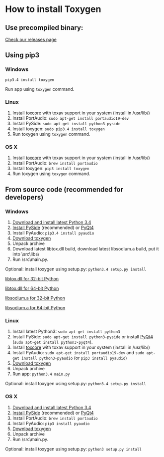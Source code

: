 # How to install Toxygen

## Use precompiled binary:
[Check our releases page](https://github.com/xveduk/toxygen/releases)

## Using pip3

### Windows

``pip3.4 install toxygen``

Run app using ``toxygen`` command.

### Linux

1. Install [toxcore](https://github.com/irungentoo/toxcore/blob/master/INSTALL.md) with toxav support in your system (install in /usr/lib/)
2. Install PortAudio: 
``sudo apt-get install portaudio19-dev``
3. Install PySide: ``sudo apt-get install python3-pyside``
4. Install toxygen: 
``sudo pip3.4 install toxygen``
5. Run toxygen using ``toxygen`` command.

### OS X

1. Install [toxcore](https://github.com/irungentoo/toxcore/blob/master/INSTALL.md) with toxav support in your system (install in /usr/lib/)
2. Install PortAudio:
``brew install portaudio``
3. Install toxygen: 
``pip3 install toxygen``
4. Run toxygen using ``toxygen`` command.

## From source code (recommended for developers)

### Windows

1. [Download and install latest Python 3.4](https://www.python.org/downloads/windows/)
2. [Install PySide](https://pypi.python.org/pypi/PySide/1.2.4#installing-pyside-on-a-windows-system) (recommended) or [PyQt4](https://riverbankcomputing.com/software/pyqt/download)
3. Install PyAudio: ``pip3.4 install pyaudio``
4. [Download toxygen](https://github.com/xveduk/toxygen/archive/master.zip)
5. Unpack archive  
6. Download latest libtox.dll build, download latest libsodium.a build, put it into \src\libs\
7. Run \src\main.py.

Optional: install toxygen using setup.py: ``python3.4 setup.py install``

[libtox.dll for 32-bit Python](https://build.tox.chat/view/libtoxcore/job/libtoxcore_build_windows_x86_shared_release/lastSuccessfulBuild/artifact/libtoxcore_build_windows_x86_shared_release.zip)

[libtox.dll for 64-bit Python](https://build.tox.chat/view/libtoxcore/job/libtoxcore_build_windows_x86-64_shared_release/lastSuccessfulBuild/artifact/libtoxcore_build_windows_x86-64_shared_release.zip)

[libsodium.a for 32-bit Python](https://build.tox.chat/view/libsodium/job/libsodium_build_windows_x86_static_release/lastSuccessfulBuild/artifact/libsodium_build_windows_x86_static_release.zip)

[libsodium.a for 64-bit Python](https://build.tox.chat/view/libsodium/job/libsodium_build_windows_x86-64_static_release/lastSuccessfulBuild/artifact/libsodium_build_windows_x86-64_static_release.zip)

### Linux

1. Install latest Python3: 
``sudo apt-get install python3``
2. Install PySide: ``sudo apt-get install python3-pyside`` or install [PyQt4](https://riverbankcomputing.com/software/pyqt/download) (``sudo apt-get install python3-pyqt4``).
3. Install [toxcore](https://github.com/irungentoo/toxcore/blob/master/INSTALL.md) with toxav support in your system (install in /usr/lib/)
4. Install PyAudio: 
``sudo apt-get install portaudio19-dev`` and ``sudo apt-get install python3-pyaudio`` (or ``pip3 install pyaudio``)
5. [Download toxygen](https://github.com/xveduk/toxygen/archive/master.zip)
6. Unpack archive 
7. Run app:
``python3.4 main.py``

Optional: install toxygen using setup.py: ``python3.4 setup.py install``

### OS X

1. [Download and install latest Python 3.4](https://www.python.org/downloads/mac-osx/)
2. [Install PySide](https://pypi.python.org/pypi/PySide/1.2.4#installing-pyside-on-a-mac-os-x-system) (recommended) or [PyQt4](https://riverbankcomputing.com/software/pyqt/download)
3. Install PortAudio:
``brew install portaudio``
4. Install PyAudio: ``pip3 install pyaudio``
4. [Download toxygen](https://github.com/xveduk/toxygen/archive/master.zip)
5. Unpack archive  
6. Run \src\main.py.

Optional: install toxygen using setup.py: ``python3 setup.py install``
